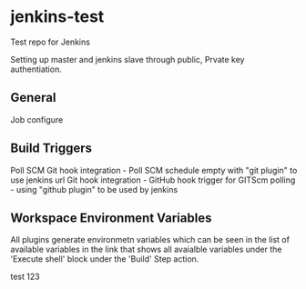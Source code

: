 # jenkins-test
Test repo for Jenkins


Setting up master and jenkins slave through  public, Prvate key authentiation.

General
-------
Job configure

Build Triggers
--------------
Poll SCM
Git hook integration - Poll SCM schedule empty with "git plugin" to use jenkins url
Git hook integration - GitHub hook trigger for GITScm polling - using "github plugin" to be used by jenkins

Workspace Environment Variables
----------------------------------
All plugins generate environmetn variables which can be seen in the list of available variables in the link
that shows all avaialble variables under the 'Execute shell' block under the 'Build' Step action.



test 123
